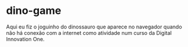 # dino-game

Aqui eu fiz o joguinho do dinossauro que aparece no navegador quando não há conexão com a internet como atividade num curso da Digital Innovation One.
